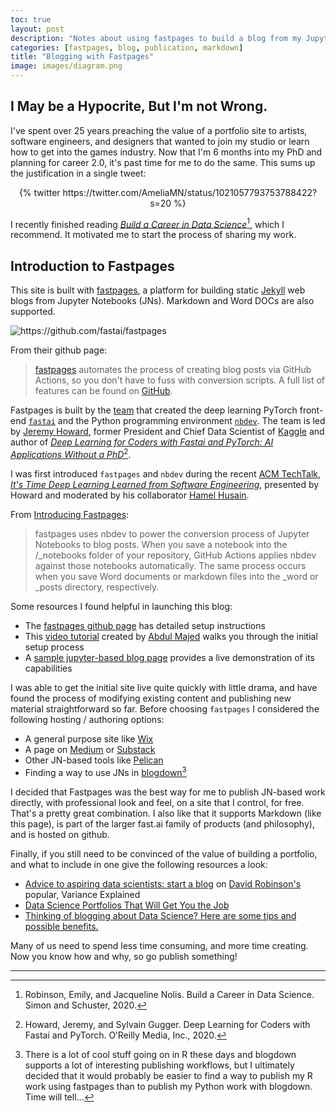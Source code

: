 ```yaml
---
toc: true
layout: post
description: "Notes about using fastpages to build a blog from my Jupyter Notebooks and Markdown documents."
categories: [fastpages, blog, publication, markdown]
title: "Blogging with Fastpages"
image: images/diagram.png
---
```

## I May be a Hypocrite, But I'm not Wrong.

I've spent over 25 years preaching the value of a portfolio site to artists, software engineers, and designers that wanted to join my studio or learn how to get into the games industry. Now that I'm 6 months into my PhD and planning for career 2.0, it's past time for me to do the same. This sums up the justification in a single tweet:

<center>{% twitter https://twitter.com/AmeliaMN/status/1021057793753788422?s=20 %}</center>

I recently finished reading [_Build a Career in Data Science_](https://www.amazon.com/Build-Career-Science-Jacqueline-Nolis/dp/1617296244/)[^2], which I recommend. It motivated me to start the process of sharing my work.

## Introduction to Fastpages

This site is built with [fastpages](https://github.com/fastai/fastpages), a platform for building static [Jekyll](https://jekyllrb.com/) web blogs from Jupyter Notebooks (JNs). Markdown and Word DOCs are also supported.

![]({{site.baseurl}}/images/diagram.png "https://github.com/fastai/fastpages")

From their github page:

> [fastpages](https://github.com/fastai/fastpages) automates the process of creating blog posts via GitHub Actions, so you don't have to fuss with conversion scripts.  A full list of features can be found on [GitHub](https://github.com/fastai/fastpages).  

Fastpages is built by the [team](https://www.fast.ai/about/) that created the deep learning PyTorch front-end [`fastai`](https://docs.fast.ai) and the Python programming environment [`nbdev`](https://nbdev.fast.ai). The team is led by [Jeremy Howard](https://twitter.com/jeremyphoward), former President and Chief Data Scientist of [Kaggle](https://www.kaggle.com) and author of [_Deep Learning for Coders with Fastai and PyTorch: AI Applications Without a PhD_](https://www.amazon.com/Deep-Learning-Coders-fastai-PyTorch/dp/1492045527)[^1].

I was first introduced `fastpages` and `nbdev` during the recent [ACM TechTalk](https://learning.acm.org/techtalks), [_It's Time Deep Learning Learned from Software Engineering_](https://webinars.on24.com/acm/howard), presented by Howard and moderated by his collaborator [Hamel Husain](https://twitter.com/hamelhusain).

From [Introducing Fastpages](https://fastpages.fast.ai/fastpages/jupyter/2020/02/21/introducing-fastpages.html):

> fastpages uses nbdev to power the conversion process of Jupyter Notebooks to blog posts. When you save a notebook into the /_notebooks folder of your repository, GitHub Actions applies nbdev against those notebooks automatically. The same process occurs when you save Word documents or markdown files into the _word or _posts directory, respectively.

Some resources I found helpful in launching this blog:
- The [fastpages github page](https://github.com/fastai/fastpages) has detailed setup instructions
- This [video tutorial](https://youtu.be/L0boq3zqazI) created by [Abdul Majed](https://twitter.com/1littlecoder) walks you through the initial setup process
- A [sample jupyter-based blog page](https://fastpages.fast.ai/fastpages/jupyter/2020/02/21/introducing-fastpages.html) provides a live demonstration of its capabilities

I was able to get the initial site live quite quickly with little drama, and have found the process of modifying existing content and publishing new material straightforward so far. Before choosing `fastpages` I considered the following hosting / authoring options:

- A general purpose site like [Wix](https://www.wix.com)
- A page on [Medium](https://medium.com) or [Substack](https://substack.com)
- Other JN-based tools like [Pelican](https://docs.getpelican.com/en/latest/index.html)
- Finding a way to use JNs in [blogdown](https://github.com/rstudio/blogdown)[^3]

I decided that Fastpages was the best way for me to publish JN-based work directly, with professional look and feel, on a site that I control, for free. That's a pretty great combination. I also like that it supports Markdown (like this page), is part of the larger fast.ai family of products (and philosophy), and is hosted on github.

Finally, if you still need to be convinced of the value of building a portfolio, and what to include in one give the following resources a look:

- [Advice to aspiring data scientists: start a blog](http://varianceexplained.org/r/start-blog/) on [David Robinson's](https://twitter.com/drob) popular, Variance Explained
- [Data Science Portfolios That Will Get You the Job](https://www.dataquest.io/blog/build-a-data-science-portfolio/)
- [Thinking of blogging about Data Science? Here are some tips and possible benefits.](https://towardsdatascience.com/thinking-of-blogging-about-data-science-here-are-some-tips-and-possible-benefits-680ff0e51d67)

Many of us need to spend less time consuming, and more time creating. Now you know how and why, so go publish something!

---

[^1]: Howard, Jeremy, and Sylvain Gugger. Deep Learning for Coders with Fastai and PyTorch. O’Reilly Media, Inc., 2020.
[^2]: Robinson, Emily, and Jacqueline Nolis. Build a Career in Data Science. Simon and Schuster, 2020.
[^3]: There is a lot of cool stuff going on in R these days and blogdown supports a lot of interesting publishing workflows, but I ultimately decided that it would probably be easier to find a way to publish my R work using fastpages than to publish my Python work with blogdown. Time will tell...

